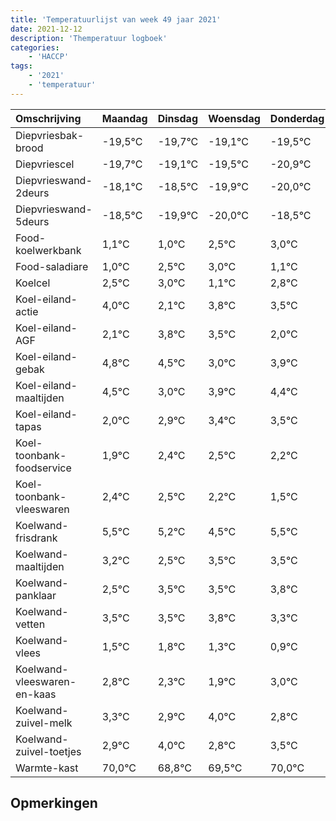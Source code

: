 ```yaml
---
title: 'Temperatuurlijst van week 49 jaar 2021'
date: 2021-12-12
description: 'Themperatuur logboek'
categories:
    - 'HACCP'
tags:
    - '2021'
    - 'temperatuur'
---
```

|Omschrijving|Maandag|Dinsdag|Woensdag|Donderdag|Vrijdag|Zaterdag|Zondag|
|:---|:---|:---|:---|:---|:---|:---|:---|
|Diepvriesbak-brood|-19,5°C|-19,7°C|-19,1°C|-19,5°C|-20,9°C|-21,0°C|-19,5°C|
|Diepvriescel|-19,7°C|-19,1°C|-19,5°C|-20,9°C|-21,0°C|-19,5°C|-19,0°C|
|Diepvrieswand-2deurs|-18,1°C|-18,5°C|-19,9°C|-20,0°C|-18,5°C|-18,0°C|-19,9°C|
|Diepvrieswand-5deurs|-18,5°C|-19,9°C|-20,0°C|-18,5°C|-18,0°C|-19,9°C|-18,2°C|
|Food-koelwerkbank|1,1°C|1,0°C|2,5°C|3,0°C|1,1°C|2,8°C|2,5°C|
|Food-saladiare|1,0°C|2,5°C|3,0°C|1,1°C|2,8°C|2,5°C|1,0°C|
|Koelcel|2,5°C|3,0°C|1,1°C|2,8°C|2,5°C|1,0°C|1,9°C|
|Koel-eiland-actie|4,0°C|2,1°C|3,8°C|3,5°C|2,0°C|2,9°C|3,4°C|
|Koel-eiland-AGF|2,1°C|3,8°C|3,5°C|2,0°C|2,9°C|3,4°C|3,5°C|
|Koel-eiland-gebak|4,8°C|4,5°C|3,0°C|3,9°C|4,4°C|4,5°C|4,2°C|
|Koel-eiland-maaltijden|4,5°C|3,0°C|3,9°C|4,4°C|4,5°C|4,2°C|3,5°C|
|Koel-eiland-tapas|2,0°C|2,9°C|3,4°C|3,5°C|3,2°C|2,5°C|3,5°C|
|Koel-toonbank-foodservice|1,9°C|2,4°C|2,5°C|2,2°C|1,5°C|2,5°C|2,5°C|
|Koel-toonbank-vleeswaren|2,4°C|2,5°C|2,2°C|1,5°C|2,5°C|2,5°C|2,8°C|
|Koelwand-frisdrank|5,5°C|5,2°C|4,5°C|5,5°C|5,5°C|5,8°C|5,3°C|
|Koelwand-maaltijden|3,2°C|2,5°C|3,5°C|3,5°C|3,8°C|3,3°C|2,9°C|
|Koelwand-panklaar|2,5°C|3,5°C|3,5°C|3,8°C|3,3°C|2,9°C|4,0°C|
|Koelwand-vetten|3,5°C|3,5°C|3,8°C|3,3°C|2,9°C|4,0°C|2,8°C|
|Koelwand-vlees|1,5°C|1,8°C|1,3°C|0,9°C|2,0°C|0,8°C|1,5°C|
|Koelwand-vleeswaren-en-kaas|2,8°C|2,3°C|1,9°C|3,0°C|1,8°C|2,5°C|3,0°C|
|Koelwand-zuivel-melk|3,3°C|2,9°C|4,0°C|2,8°C|3,5°C|4,0°C|2,0°C|
|Koelwand-zuivel-toetjes|2,9°C|4,0°C|2,8°C|3,5°C|4,0°C|2,0°C|2,0°C|
|Warmte-kast|70,0°C|68,8°C|69,5°C|70,0°C|68,0°C|68,0°C|69,9°C|

## Opmerkingen


